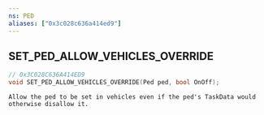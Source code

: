```yaml
---
ns: PED
aliases: ["0x3c028c636a414ed9"]
---
```

## SET_PED_ALLOW_VEHICLES_OVERRIDE

```c
// 0x3C028C636A414ED9
void SET_PED_ALLOW_VEHICLES_OVERRIDE(Ped ped, bool OnOff);
```

```
Allow the ped to be set in vehicles even if the ped's TaskData would otherwise disallow it.
```
